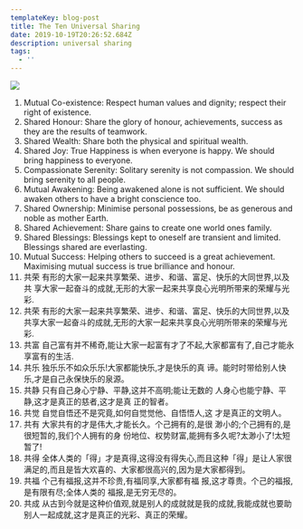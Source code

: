 ```yaml
---
templateKey: blog-post
title: The Ten Universal Sharing
date: 2019-10-19T20:26:52.684Z
description: universal sharing
tags:
  - ''
---
```

![](/img/pencils.jpg)

1. Mutual Co-existence: Respect human values and dignity; respect their right of existence.
2. Shared Honour: Share the glory of honour, achievements, success as they are the results of teamwork.
3. Shared Wealth: Share both the physical and spiritual wealth.
4. Shared Joy: True Happiness is when everyone is happy. We should bring happiness to everyone.
5. Compassionate Serenity: Solitary serenity is not compassion. We should bring serenity to all people.
6. Mutual Awakening: Being awakened alone is not sufficient. We should awaken others to have a bright conscience too.
7. Shared Ownership: Minimise personal possessions, be as generous and noble as mother Earth.
8. Shared Achievement: Share gains to create one world ones family.
9. Shared Blessings: Blessings kept to oneself are transient and limited. Blessings shared are everlasting.
10. Mutual Success: Helping others to succeed is a great achievement. Maximising mutual success is true brilliance and honour.
11. 共荣 有形的大家一起来共享繁荣、进步、和谐、富足、快乐的大同世界,以及共
    享大家一起奋斗的成就,无形的大家一起来共享良心光明所带来的荣耀与光彩.
12. 共荣 有形的大家一起来共享繁荣、进步、和谐、富足、快乐的大同世界,以及共享大家一起奋斗的成就,无形的大家一起来共享良心光明所带来的荣耀与光彩.
13. 共富 自己富有并不稀奇,能让大家一起富有才了不起,大家都富有了,自己才能永享富有的生活.
14. 共乐 独乐乐不如众乐乐!大家都能快乐,才是快乐的真 谛。能时时带给别人快乐,才是自己永保快乐的泉源。
15. 共静 只有自己身心宁静、平静,这并不高明;能让无数的 人身心也能宁静、平静,这才是真正的慈者,这才是真 正的智者。
16. 共觉 自觉自悟还不是究竟,如何自觉觉他、自悟悟人,这 才是真正的文明人。
17. 共有 大家共有的才是伟大,才能长久。个己拥有的,是很 渺小的;个己拥有的,是很短暂的,我们个人拥有的身 份地位、权势财富,能拥有多久呢?太渺小了!太短暂了!
18. 共得 全体人类的「得」才是真得,这得没有得失心,而且这种「得」是让人家很满足的,而且是皆大欢喜的、大家都很高兴的,因为是大家都得到。
19. 共福 个己有福报,这并不珍贵,有福同享,大家都有福 报,这才尊贵。个己的福报,是有限有尽;全体人类的 福报,是无穷无尽的。
20. 共成 从古到今就是这种价值观,就是别人的成就就是我的成就,我能成就也要助别人一起成就,这才是真正的光彩、真正的荣耀。
